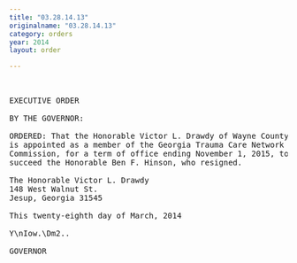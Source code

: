 ```yaml
---
title: "03.28.14.13"
originalname: "03.28.14.13"
category: orders
year: 2014
layout: order

---
```

<pre>
 

EXECUTIVE ORDER

BY THE GOVERNOR:

ORDERED: That the Honorable Victor L. Drawdy of Wayne County, Georgia,
is appointed as a member of the Georgia Trauma Care Network
Commission, for a term of office ending November 1, 2015, to
succeed the Honorable Ben F. Hinson, who resigned.

The Honorable Victor L. Drawdy
148 West Walnut St.
Jesup, Georgia 31545

This twenty-eighth day of March, 2014

Y\nIow.\Dm2..

GOVERNOR

</pre>
